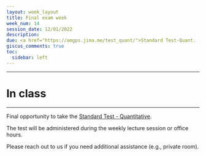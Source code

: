 ```yaml
---
layout: week_layout
title: Final exam week
week_num: 14
session_date: 12/01/2022
description:
due: <a href="https://amgps.jima.me/test_quant/">Standard Test-Quant. (final)</a>
giscus_comments: true
toc:
  sidebar: left
---
```


---
# In class
---

Final opportunity to take the [Standard Test - Quantitative](/test_quant/).

The test will be administered during the weekly lecture session or office hours.

Please reach out to us if you need additional assistance (e.g., private room).
